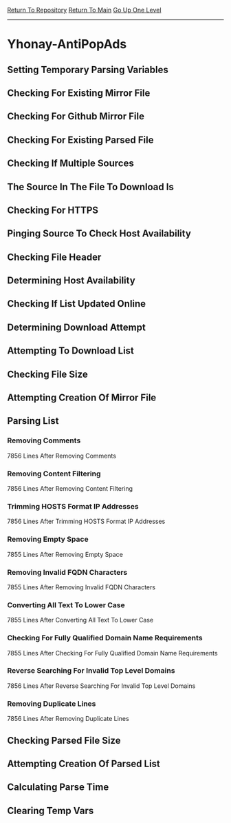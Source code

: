 [Return To Repository](https://github.com/deathbybandaid/piholeparser/)
[Return To Main](https://github.com/deathbybandaid/piholeparser/blob/master/RecentRunLogs/Mainlog.md)
[Go Up One Level](https://github.com/deathbybandaid/piholeparser/blob/master/RecentRunLogs/TopLevelScripts/30-Processing-External-Blacklists.md)
____________________________________
# Yhonay-AntiPopAds
## Setting Temporary Parsing Variables
## Checking For Existing Mirror File
## Checking For Github Mirror File
## Checking For Existing Parsed File
## Checking If Multiple Sources
## The Source In The File To Download Is
## Checking For HTTPS
## Pinging Source To Check Host Availability
## Checking File Header
## Determining Host Availability
## Checking If List Updated Online
## Determining Download Attempt
## Attempting To Download List
## Checking File Size
## Attempting Creation Of Mirror File
## Parsing List
### Removing Comments
7856 Lines After Removing Comments
### Removing Content Filtering
7856 Lines After Removing Content Filtering
### Trimming HOSTS Format IP Addresses
7856 Lines After Trimming HOSTS Format IP Addresses
### Removing Empty Space
7855 Lines After Removing Empty Space
### Removing Invalid FQDN Characters
7855 Lines After Removing Invalid FQDN Characters
### Converting All Text To Lower Case
7855 Lines After Converting All Text To Lower Case
### Checking For Fully Qualified Domain Name Requirements
7855 Lines After Checking For Fully Qualified Domain Name Requirements
### Reverse Searching For Invalid Top Level Domains
7856 Lines After Reverse Searching For Invalid Top Level Domains
### Removing Duplicate Lines
7856 Lines After Removing Duplicate Lines
## Checking Parsed File Size
## Attempting Creation Of Parsed List
## Calculating Parse Time
## Clearing Temp Vars
